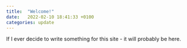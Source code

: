 ```yaml
---
title:  "Welcome!"
date:   2022-02-10 18:41:33 +0100
categories: update
---
```


If I ever decide to write something for this site - it will probably be here.

